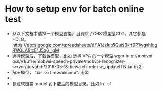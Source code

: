 # How to setup env for batch online test

- 从以下文档中选择一个模型链接。目前除了CNS 模型是CLG，其它都是HCLG。
https://docs.google.com/spreadsheets/d/1A1Jzluo5QuNBkrf0P1wghhIdgRWGLA9rcE1J5q6__gM
- 选择模型后，下载该模型，比如 选择 VPA 的一个模型
  wget http://mobvoi-oss/v1/ufile/mobvoi-speech-private/mobvoi-recognizer-server/ticwatch/2018-05-18-ticwatch-release_updateITN.tar.bz2
- 解压模型， "tar -xvf modelname". 比如
- 
- 创建软链接 model 到下载后的模型目录。比如
  ln -sf 
<!--stackedit_data:
eyJoaXN0b3J5IjpbLTUwMjExOTk4NSwtMTE1MTg1MTU3OF19
-->